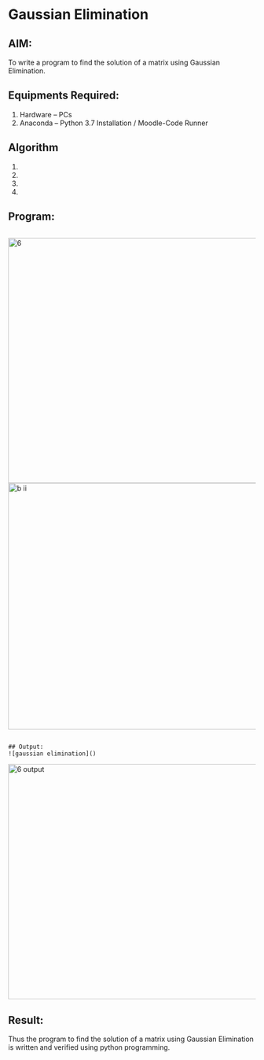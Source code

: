 # Gaussian Elimination

## AIM:
To write a program to find the solution of a matrix using Gaussian Elimination.

## Equipments Required:
1. Hardware – PCs
2. Anaconda – Python 3.7 Installation / Moodle-Code Runner

## Algorithm
1. 
2. 
3. 
4. 

## Program:
```
````
<img width="1165" height="498" alt="6" src="https://github.com/user-attachments/assets/b7ee97ff-dae3-4bbd-8e72-1d435d2030d0" />
<img width="1142" height="501" alt="b ii" src="https://github.com/user-attachments/assets/d66352b1-d558-4392-ab3b-b41494aaa2ce" />

```

## Output:
![gaussian elimination]()
```
<img width="1138" height="478" alt="6 output" src="https://github.com/user-attachments/assets/028278fe-2ff6-480c-a12c-c3ef69f39666" />


## Result:
Thus the program to find the solution of a matrix using Gaussian Elimination is written and verified using python programming.

